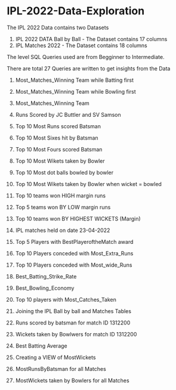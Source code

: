 # IPL-2022-Data-Exploration

The IPL 2022 Data contains two Datasets
1. IPL 2022 DATA Ball by Ball - The Dataset contains 17 columns
2. IPL Matches 2022 - The Dataset contains 18 columns

The level SQL Queries used are from Begginner to Intermediate.

There are total 27 Queries are written to get insights from the Data

1. Most_Matches_Winning Team while Batting first

2. Most_Matches_Winning Team while Bowling first

3. Most_Matches_Winning Team

4. Runs Scored by JC Buttler and SV Samson

5. Top 10 Most Runs scored Batsman

6. Top 10 Most Sixes hit by Batsman

7. Top 10 Most Fours scored Batsman

8. Top 10 Most Wikets taken by Bowler

9. Top 10 Most dot balls bowled by bowler

10. Top 10 Most Wikets taken by Bowler when wicket = bowled

11. Top 10 teams won HIGH margin runs

12. Top 5 teams won BY LOW margin runs

13. Top 10 teams won BY HIGHEST WICKETS (Margin)

14. IPL matches held on date 23-04-2022

15. Top 5 Players with BestPlayeroftheMatch award

16. Top 10 Players conceded with Most_Extra_Runs

17. Top 10 Players conceded with Most_wide_Runs

18. Best_Batting_Strike_Rate

19. Best_Bowling_Economy

20. Top 10 players with Most_Catches_Taken

21. Joining the IPL Ball by ball and Matches Tables

22. Runs scored by batsman for match ID 1312200

23. Wickets taken by Bowlwers for match ID 1312200

24. Best Batting Average

25. Creating a VIEW of MostWickets

26. MostRunsByBatsman for all Matches

27. MostWickets taken by Bowlers for all Matches

